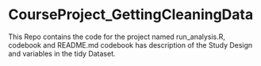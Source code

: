 # CourseProject_GettingCleaningData
This Repo contains the code for the project named run_analysis.R, codebook and README.md 
codebook has description of the Study Design and variables in the tidy Dataset.
